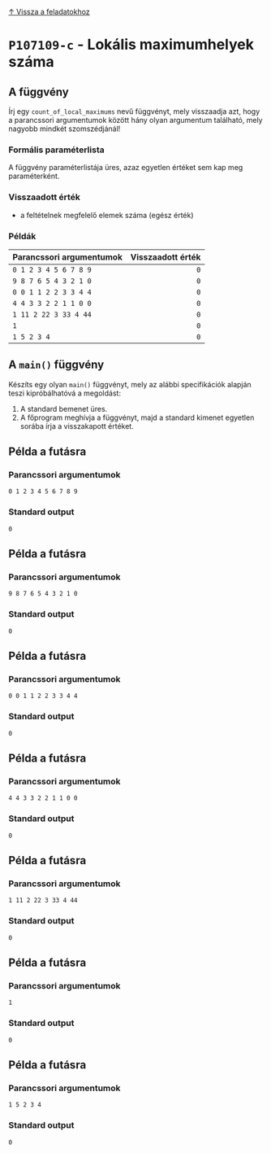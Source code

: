 
[↑ Vissza a feladatokhoz](./README.md)

# `P107109-c` - Lokális maximumhelyek száma

## A függvény

Írj egy `count_of_local_maximums` nevű függvényt, mely visszaadja azt, hogy a parancssori argumentumok között hány olyan argumentum található, mely nagyobb mindkét szomszédjánál!

### Formális paraméterlista

A függvény paraméterlistája üres, azaz egyetlen értéket sem kap meg paraméterként.

### Visszaadott érték

* a feltételnek megfelelő elemek száma (egész érték)

### Példák

| Parancssori argumentumok | Visszaadott érték | 
| :-- | --: | 
| `0 1 2 3 4 5 6 7 8 9` | `0` | 
| `9 8 7 6 5 4 3 2 1 0` | `0` | 
| `0 0 1 1 2 2 3 3 4 4` | `0` | 
| `4 4 3 3 2 2 1 1 0 0` | `0` | 
| `1 11 2 22 3 33 4 44` | `0` | 
| `1` | `0` | 
| `1 5 2 3 4` | `0` | 

## A `main()` függvény

Készíts egy olyan `main()` függvényt, mely az alábbi specifikációk alapján teszi kipróbálhatóvá a megoldást:

1. A standard bemenet üres.
1. A főprogram meghívja a függvényt, majd a standard kimenet egyetlen sorába írja a visszakapott értéket.

## Példa a futásra

### Parancssori argumentumok

```
0 1 2 3 4 5 6 7 8 9
```

### Standard output

```
0
```

## Példa a futásra

### Parancssori argumentumok

```
9 8 7 6 5 4 3 2 1 0
```

### Standard output

```
0
```

## Példa a futásra

### Parancssori argumentumok

```
0 0 1 1 2 2 3 3 4 4
```

### Standard output

```
0
```

## Példa a futásra

### Parancssori argumentumok

```
4 4 3 3 2 2 1 1 0 0
```

### Standard output

```
0
```

## Példa a futásra

### Parancssori argumentumok

```
1 11 2 22 3 33 4 44
```

### Standard output

```
0
```

## Példa a futásra

### Parancssori argumentumok

```
1
```

### Standard output

```
0
```

## Példa a futásra

### Parancssori argumentumok

```
1 5 2 3 4
```

### Standard output

```
0
```
